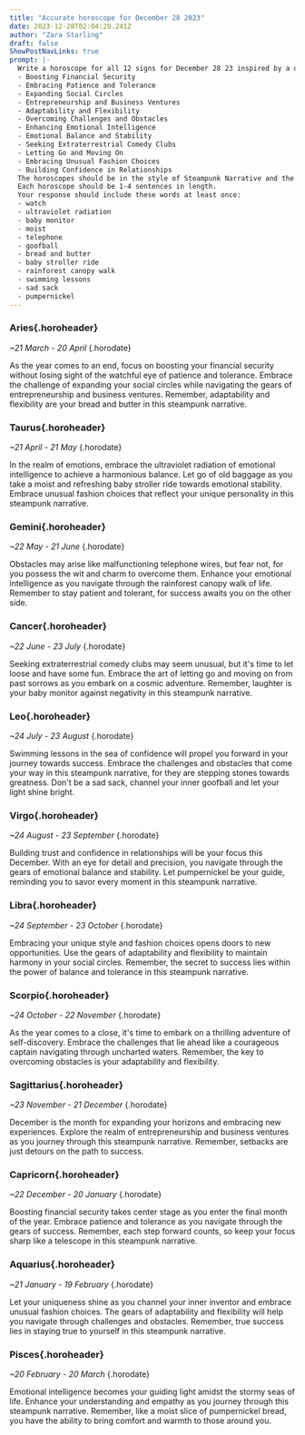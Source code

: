 ```yaml
---
title: "Accurate horoscope for December 28 2023"
date: 2023-12-28T02:04:29.241Z
author: "Zara Starling"
draft: false
ShowPostNavLinks: true
prompt: |-
  Write a horoscope for all 12 signs for December 28 23 inspired by a different focus for each. Ensure you do not include the focus in the response:
  - Boosting Financial Security
  - Embracing Patience and Tolerance
  - Expanding Social Circles
  - Entrepreneurship and Business Ventures
  - Adaptability and Flexibility
  - Overcoming Challenges and Obstacles
  - Enhancing Emotional Intelligence
  - Emotional Balance and Stability
  - Seeking Extraterrestrial Comedy Clubs
  - Letting Go and Moving On
  - Embracing Unusual Fashion Choices
  - Building Confidence in Relationships
  The horoscopes should be in the style of Steampunk Narrative and the mood of politeness
  Each horoscope should be 1-4 sentences in length.
  Your response should include these words at least once:
  - watch
  - ultraviolet radiation
  - baby monitor
  - moist
  - telephone
  - goofball
  - bread and butter
  - baby stroller ride
  - rainforest canopy walk
  - swimming lessons
  - sad sack
  - pumpernickel
---
```


### Aries{.horoheader}

*~21 March - 20 April*
{.horodate}

As the year comes to an end, focus on boosting your financial security without losing sight of the watchful eye of patience and tolerance. Embrace the challenge of expanding your social circles while navigating the gears of entrepreneurship and business ventures. Remember, adaptability and flexibility are your bread and butter in this steampunk narrative.


### Taurus{.horoheader}

*~21 April - 21 May*
{.horodate}

In the realm of emotions, embrace the ultraviolet radiation of emotional intelligence to achieve a harmonious balance. Let go of old baggage as you take a moist and refreshing baby stroller ride towards emotional stability. Embrace unusual fashion choices that reflect your unique personality in this steampunk narrative.


### Gemini{.horoheader}

*~22 May - 21 June*
{.horodate}

Obstacles may arise like malfunctioning telephone wires, but fear not, for you possess the wit and charm to overcome them. Enhance your emotional intelligence as you navigate through the rainforest canopy walk of life. Remember to stay patient and tolerant, for success awaits you on the other side.


### Cancer{.horoheader}

*~22 June - 23 July*
{.horodate}

Seeking extraterrestrial comedy clubs may seem unusual, but it's time to let loose and have some fun. Embrace the art of letting go and moving on from past sorrows as you embark on a cosmic adventure. Remember, laughter is your baby monitor against negativity in this steampunk narrative.


### Leo{.horoheader}

*~24 July - 23 August*
{.horodate}

Swimming lessons in the sea of confidence will propel you forward in your journey towards success. Embrace the challenges and obstacles that come your way in this steampunk narrative, for they are stepping stones towards greatness. Don't be a sad sack, channel your inner goofball and let your light shine bright.


### Virgo{.horoheader}

*~24 August - 23 September*
{.horodate}

Building trust and confidence in relationships will be your focus this December. With an eye for detail and precision, you navigate through the gears of emotional balance and stability. Let pumpernickel be your guide, reminding you to savor every moment in this steampunk narrative.


### Libra{.horoheader}

*~24 September - 23 October*
{.horodate}

Embracing your unique style and fashion choices opens doors to new opportunities. Use the gears of adaptability and flexibility to maintain harmony in your social circles. Remember, the secret to success lies within the power of balance and tolerance in this steampunk narrative.


### Scorpio{.horoheader}

*~24 October - 22 November*
{.horodate}

As the year comes to a close, it's time to embark on a thrilling adventure of self-discovery. Embrace the challenges that lie ahead like a courageous captain navigating through uncharted waters. Remember, the key to overcoming obstacles is your adaptability and flexibility.


### Sagittarius{.horoheader}

*~23 November - 21 December*
{.horodate}

December is the month for expanding your horizons and embracing new experiences. Explore the realm of entrepreneurship and business ventures as you journey through this steampunk narrative. Remember, setbacks are just detours on the path to success.


### Capricorn{.horoheader}

*~22 December - 20 January*
{.horodate}

Boosting financial security takes center stage as you enter the final month of the year. Embrace patience and tolerance as you navigate through the gears of success. Remember, each step forward counts, so keep your focus sharp like a telescope in this steampunk narrative.


### Aquarius{.horoheader}

*~21 January - 19 February*
{.horodate}

Let your uniqueness shine as you channel your inner inventor and embrace unusual fashion choices. The gears of adaptability and flexibility will help you navigate through challenges and obstacles. Remember, true success lies in staying true to yourself in this steampunk narrative.


### Pisces{.horoheader}

*~20 February - 20 March*
{.horodate}

Emotional intelligence becomes your guiding light amidst the stormy seas of life. Enhance your understanding and empathy as you journey through this steampunk narrative. Remember, like a moist slice of pumpernickel bread, you have the ability to bring comfort and warmth to those around you.

